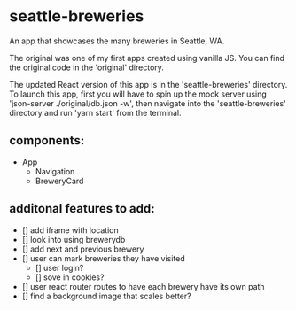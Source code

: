 # seattle-breweries

An app that showcases the many breweries in Seattle, WA. 

The original was one of my first apps created using vanilla JS. You can find the original code in the 'original' directory.

The updated React version of this app is in the 'seattle-breweries' directory. To launch this app, first you will have to spin up the mock server using 'json-server ./original/db.json -w', then navigate into the 'seattle-breweries' directory and run 'yarn start' from the terminal.

## components:
- App
    - Navigation
    - BreweryCard

## additonal features to add:
- [] add iframe with location
- [] look into using brewerydb
- [] add next and previous brewery
- [] user can mark breweries they have visited
    - [] user login?
    - [] sove in cookies?
- [] user react router routes to have each brewery have its own path
- [] find a background image that scales better?
